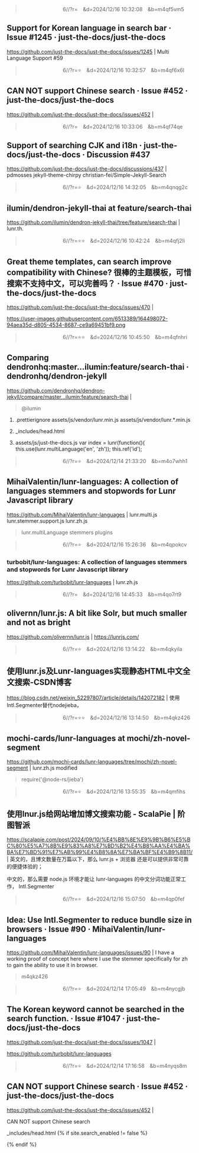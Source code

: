 
>　　　　　　　　6//?r=　&d=2024/12/16 10:32:08　&b=m4qf5vm5
## Support for Korean language in search bar · Issue #1245 · just-the-docs/just-the-docs
https://github.com/just-the-docs/just-the-docs/issues/1245
|
Multi Language Support #59

>　　　　　　　　6//?r=⭐　&d=2024/12/16 10:32:57　&b=m4qf6x6l
## CAN NOT support Chinese search · Issue #452 · just-the-docs/just-the-docs
https://github.com/just-the-docs/just-the-docs/issues/452
|

>　　　　　　　　6//?r=　&d=2024/12/16 10:33:06　&b=m4qf74qe
## Support of searching CJK and i18n · just-the-docs/just-the-docs · Discussion #437
https://github.com/just-the-docs/just-the-docs/discussions/437
|
pdmosses
jekyll-theme-chirpy
christian-fei/Simple-Jekyll-Search

>　　　　　　　　6//?r=⭐　&d=2024/12/16 14:32:05　&b=m4qnqg2c
## ilumin/dendron-jekyll-thai at feature/search-thai
https://github.com/ilumin/dendron-jekyll-thai/tree/feature/search-thai
|
lunr.th.

>　　　　　　　　6//?r=⭐⭐　&d=2024/12/16 10:42:24　&b=m4qfj2li
## Great theme templates, can search improve compatibility with Chinese? 很棒的主题模板，可惜搜索不支持中文，可以完善吗？ · Issue #470 · just-the-docs/just-the-docs
https://github.com/just-the-docs/just-the-docs/issues/470
|

https://user-images.githubusercontent.com/6513389/164498072-94aea35d-d805-4534-8687-ce9a69451bf9.png

>　　　　　　　　6//?r=⭐⭐　&d=2024/12/16 10:45:50　&b=m4qfnhri
## Comparing dendronhq:master...ilumin:feature/search-thai · dendronhq/dendron-jekyll
https://github.com/dendronhq/dendron-jekyll/compare/master...ilumin:feature/search-thai
|
>@ilumin
1. .prettierignore
assets/js/vendor/lunr.min.js
assets/js/vendor/lunr.*.min.js

2. _includes/head.html
<script type="text/javascript" src="{{ '/assets/js/vendor/lunr.min.js' | absolute_url }}"></script>
<script type="text/javascript" src="{{ '/assets/js/vendor/lunr.multi.js' | absolute_url }}"></script>
<script type="text/javascript" src="{{ '/assets/js/vendor/lunr.stemmer.support.js' | absolute_url }}"></script>
<script type="text/javascript" src="{{ '/assets/js/vendor/lunr.zh.js' | absolute_url }}"></script>

3. assets/js/just-the-docs.js
var index = lunr(function(){
  this.use(lunr.multiLanguage('en', 'zh'));
  this.ref('id');

>　　　　　　　　6//?r=⭐　&d=2024/12/14 21:33:20　&b=m4o7whh1
## MihaiValentin/lunr-languages: A collection of languages stemmers and stopwords for Lunr Javascript library
https://github.com/MihaiValentin/lunr-languages
|
lunr.multi.js
lunr.stemmer.support.js
lunr.zh.js
>lunr.multiLanguage stemmers plugins

>　　　　　　　　6//?r=⭐　&d=2024/12/16 15:26:36　&b=m4qpokcv
### turbobit/lunr-languages: A collection of languages stemmers and stopwords for Lunr Javascript library
https://github.com/turbobit/lunr-languages
|
lunr.zh.js

>　　　　　　　　6//?r=　&d=2024/12/16 14:45:33　&b=m4qo7rt9
## olivernn/lunr.js: A bit like Solr, but much smaller and not as bright
https://github.com/olivernn/lunr.js
|
https://lunrjs.com/

>　　　　　　　　6//?r=⭐　&d=2024/12/16 13:14:22　&b=m4qkyila
## 使用lunr.js及Lunr-languages实现静态HTML中文全文搜索-CSDN博客
https://blog.csdn.net/weixin_52297807/article/details/142072182
|
使用Intl.Segmenter替代nodejieba，

>　　　　　　　　6//?r=⭐⭐　&d=2024/12/16 13:14:50　&b=m4qkz426
## mochi-cards/lunr-languages at mochi/zh-novel-segment
https://github.com/mochi-cards/lunr-languages/tree/mochi/zh-novel-segment
|
lunr.zh.js modified
>require('@node-rs/jieba')

>　　　　　　　　6//?r=⭐　&d=2024/12/16 13:55:35　&b=m4qmfihs
## 使用lnur.js给网站增加博文搜索功能 - ScalaPie | 阶图智派
https://scalapie.com/post/2024/09/10/%E4%BB%8E%E9%9B%B6%E5%BC%80%E5%A7%8B%E9%83%A8%E7%BD%B2%E4%B8%AA%E4%BA%BA%E7%BD%91%E7%AB%99%E4%B8%8A%E7%BA%BF%E4%B9%8B11/
|
英文的，且博文数量在万篇以下，那么 lunr.js + 浏览器 还是可以提供非常可靠的便捷体验的；

中文的，那么需要 node.js 环境才能让 lunr-languages 的中文分词功能正常工作，
Intl.Segmenter

>　　　　　　　　6//?r=⭐　&d=2024/12/16 15:07:50　&b=m4qp0fef
## Idea: Use Intl.Segmenter to reduce bundle size in browsers · Issue #90 · MihaiValentin/lunr-languages
https://github.com/MihaiValentin/lunr-languages/issues/90
|
I have a working proof of concept here where I use the stemmer specifically for zh to gain the ability to use it in browser.
>m4qkz426

>　　　　　　　　6//?r=⭐　&d=2024/12/14 17:05:49　&b=m4nycgjb
## The Korean keyword cannot be searched in the search function. · Issue #1047 · just-the-docs/just-the-docs
https://github.com/just-the-docs/just-the-docs/issues/1047
|

https://github.com/turbobit/lunr-languages

>　　　　　　　　6//?r=⭐　&d=2024/12/14 17:16:58　&b=m4nyqs8m
## CAN NOT support Chinese search · Issue #452 · just-the-docs/just-the-docs
https://github.com/just-the-docs/just-the-docs/issues/452
|

CAN NOT support Chinese search

_includes/head.html
{% if site.search_enabled != false %}
  <script src="{{ '/assets/js/vendor/lunr.min.js' | relative_url }}"></script>
  <script src="{{ '/assets/js/vendor/lunr.stemmer.support.js' | relative_url }}"></script>
  <script src="{{ '/assets/js/vendor/lunr.zh.js' | relative_url }}"></script>
  <script>
    var idx = lunr(function () {
    this.use(lunr.zh);
    this.field('title', { boost: 10 });
    this.field('body');
    });
  </script>

{% endif %}
